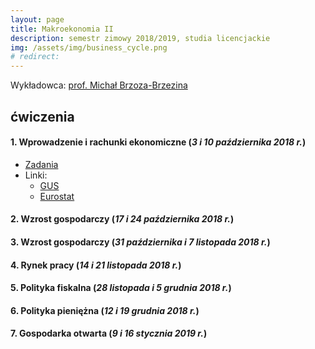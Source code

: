 ```yaml
---
layout: page
title: Makroekonomia II
description: semestr zimowy 2018/2019, studia licencjackie
img: /assets/img/business_cycle.png
# redirect:
---
```


Wykładowca: <a target="_blank" rel="noopener noreferrer" href="http://web.sgh.waw.pl/~mbrzez/">prof. Michał Brzoza-Brzezina</a>

## ćwiczenia

<h4> 1. Wprowadzenie i rachunki ekonomiczne (<i>3 i 10 października 2018 r.</i>) </h4>

<ul class="fa-ul">

  <li> <i class="fas fa-thumbtack"></i>
    <a target="_blank" rel="noopener noreferrer" href="{{ '/teaching/makroekonomia2/makroII_cw1.pdf' | prepend: site.baseurl | prepend: site.url }}"> Zadania</a>
  </li>
  <li> <i class="fas fa-thumbtack"></i> Linki:
    <ul class="fa-ul">
      <li> <i class="fas fa-angle-right"></i>
        <a target="_blank" rel="noopener noreferrer" href="https://stat.gov.pl">GUS</a>
      </li>
      <li> <i class="fas fa-angle-right"></i>
        <a target="_blank" rel="noopener noreferrer" href="https://ec.europa.eu/eurostat">Eurostat</a>
      </li>
    </ul>
  </li>

</ul>

<h4> 2. Wzrost gospodarczy (<i>17 i 24 października 2018 r.</i>) </h4>

<h4> 3. Wzrost gospodarczy (<i>31 października i 7 listopada 2018 r.</i>) </h4>

<h4> 4. Rynek pracy (<i>14 i 21 listopada 2018 r.</i>) </h4>

<h4> 5. Polityka fiskalna (<i>28 listopada i 5 grudnia 2018 r.</i>) </h4>

<h4> 6. Polityka pieniężna (<i>12 i 19 grudnia 2018 r.</i>) </h4>

<h4> 7. Gospodarka otwarta (<i>9 i 16 stycznia 2019 r.</i>) </h4>

<!-- <h4> 8. (<i>23 stycznia 2019 r.</i>) </h4> -->

